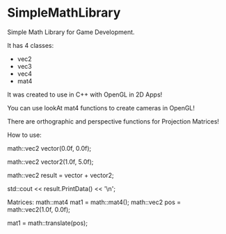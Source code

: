 # SimpleMathLibrary
Simple Math Library for Game Development.

It has 4 classes:
- vec2
- vec3
- vec4
- mat4

It was created to use in C++ with OpenGL in 2D Apps!

You can use lookAt mat4 functions to create cameras in OpenGL!

There are orthographic and perspective functions for Projection Matrices!

How to use:

math::vec2 vector(0.0f, 0.0f);

math::vec2 vector2(1.0f, 5.0f);

math::vec2 result = vector + vector2;

std::cout << result.PrintData() << '\n';

Matrices:
math::mat4 mat1 = math::mat4();
math::vec2 pos = math::vec2(1.0f, 0.0f);

mat1 = math::translate(pos);

